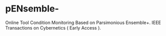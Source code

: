 # pENsemble-
Online Tool Condition Monitoring Based on Parsimonious Ensemble+. IEEE Transactions on Cybernetics ( Early Access ).
